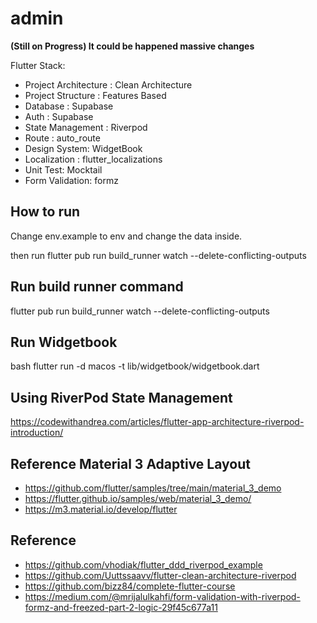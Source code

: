 # admin

**(Still on Progress) It could be happened massive changes**

Flutter Stack:

- Project Architecture : Clean Architecture
- Project Structure : Features Based
- Database : Supabase
- Auth : Supabase
- State Management : Riverpod
- Route : auto_route
- Design System: WidgetBook
- Localization : flutter_localizations
- Unit Test: Mocktail
- Form Validation: formz

## How to run

Change env.example to env and change the data inside.

then run flutter pub run build_runner watch --delete-conflicting-outputs

## Run build runner command

flutter pub run build_runner watch --delete-conflicting-outputs

## Run Widgetbook

bash flutter run -d macos -t lib/widgetbook/widgetbook.dart

## Using RiverPod State Management

https://codewithandrea.com/articles/flutter-app-architecture-riverpod-introduction/

## Reference Material 3 Adaptive Layout

- https://github.com/flutter/samples/tree/main/material_3_demo
- https://flutter.github.io/samples/web/material_3_demo/
- https://m3.material.io/develop/flutter

## Reference

- https://github.com/vhodiak/flutter_ddd_riverpod_example
- https://github.com/Uuttssaavv/flutter-clean-architecture-riverpod
- https://github.com/bizz84/complete-flutter-course
- https://medium.com/@mrijalulkahfi/form-validation-with-riverpod-formz-and-freezed-part-2-logic-29f45c677a11
